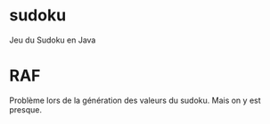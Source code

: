 # sudoku
Jeu du Sudoku en Java

# RAF
Problème lors de la génération des valeurs du sudoku. Mais on y est presque.
